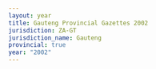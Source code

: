```yaml
---
layout: year
title: Gauteng Provincial Gazettes 2002
jurisdiction: ZA-GT
jurisdiction_name: Gauteng
provincial: true
year: "2002"
---
```

